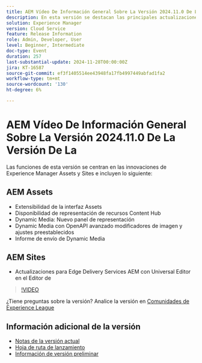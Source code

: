 ```yaml
---
title: AEM Vídeo De Información General Sobre La Versión 2024.11.0 De La Versión De La
description: En esta versión se destacan las principales actualizaciones de Adobe Experience Manager AEM () Sites y Assets, incluida la extensibilidad mejorada de la interfaz, las nuevas opciones de representación, los modificadores avanzados de imagen y las mejoras realizadas en los Edge Delivery Services AEM con el editor universal de.
solution: Experience Manager
version: Cloud Service
feature: Release Information
role: Admin, Developer, User
level: Beginner, Intermediate
doc-type: Event
duration: 257
last-substantial-update: 2024-11-28T00:00:00Z
jira: KT-16587
source-git-commit: ef3f1405514ee43948fa17fb4997449abfad1fa2
workflow-type: tm+mt
source-wordcount: '130'
ht-degree: 6%

---
```


# AEM Vídeo De Información General Sobre La Versión 2024.11.0 De La Versión De La

Las funciones de esta versión se centran en las innovaciones de Experience Manager Assets y Sites e incluyen lo siguiente:

## AEM Assets

* Extensibilidad de la interfaz Assets&#x200B;
* Disponibilidad de representación de recursos Content Hub&#x200B;
* Dynamic Media: Nuevo panel de representación&#x200B;
* Dynamic Media con OpenAPI avanzado &#x200B;modificadores de imagen y ajustes preestablecidos&#x200B;
* Informe de envío de Dynamic Media&#x200B;

## AEM Sites

* Actualizaciones para Edge Delivery Services AEM con &#x200B;Universal Editor en el Editor de

>[!VIDEO](https://video.tv.adobe.com/v/3440920/?learn=on&enablevpops)

¿Tiene preguntas sobre la versión?  Analice la versión en [Comunidades de Experience League](https://adobe.ly/3ZKpM0u)

## Información adicional de la versión

* [Notas de la versión actual](https://experienceleague.adobe.com/docs/experience-manager-cloud-service/content/release-notes/home.html?lang=es)
* [Hoja de ruta de lanzamiento](https://experienceleague.adobe.com/docs/experience-manager-release-information/aem-release-updates/update-releases-roadmap.html?lang=es)
* [Información de versión preliminar](https://experienceleague.adobe.com/docs/experience-manager-cloud-service/content/release-notes/prerelease.html)
